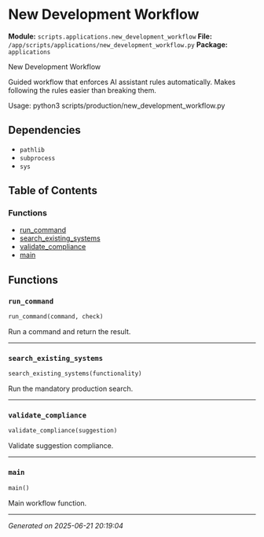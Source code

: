 # New Development Workflow

**Module:** `scripts.applications.new_development_workflow`
**File:** `/app/scripts/applications/new_development_workflow.py`
**Package:** `applications`

New Development Workflow

Guided workflow that enforces AI assistant rules automatically.
Makes following the rules easier than breaking them.

Usage:
    python3 scripts/production/new_development_workflow.py

## Dependencies

- `pathlib`
- `subprocess`
- `sys`

## Table of Contents

### Functions
- [run_command](#run-command)
- [search_existing_systems](#search-existing-systems)
- [validate_compliance](#validate-compliance)
- [main](#main)

## Functions

### `run_command`
```python
run_command(command, check)
```

Run a command and return the result.

---

### `search_existing_systems`
```python
search_existing_systems(functionality)
```

Run the mandatory production search.

---

### `validate_compliance`
```python
validate_compliance(suggestion)
```

Validate suggestion compliance.

---

### `main`
```python
main()
```

Main workflow function.

---

*Generated on 2025-06-21 20:19:04*